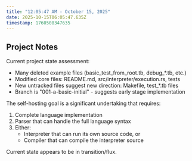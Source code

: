 ```yaml
---
title: "12:05:47 AM - October 15, 2025"
date: 2025-10-15T06:05:47.635Z
timestamp: 1760508347635
---
```


## Project Notes

Current project state assessment:
- Many deleted example files (basic_test_from_root.tb, debug_*.tb, etc.)
- Modified core files: README.md, src/interpreter/execution.rs, tests
- New untracked files suggest new direction: Makefile, test_*.tb files
- Branch is "001-a-basic-initial" - suggests early stage implementation

The self-hosting goal is a significant undertaking that requires:
1. Complete language implementation
2. Parser that can handle the full language syntax
3. Either: 
   - Interpreter that can run its own source code, or
   - Compiler that can compile the interpreter source

Current state appears to be in transition/flux.
